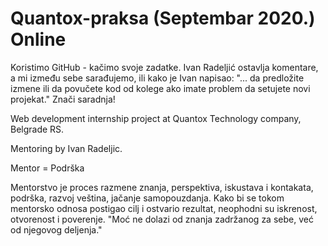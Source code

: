 # Quantox-praksa (Septembar 2020.) Online



Koristimo GitHub - kačimo svoje zadatke. Ivan Radeljić ostavlja komentare, a mi između sebe sarađujemo, ili kako je Ivan napisao: "... da predložite izmene ili da povučete kod od kolege ako imate problem da setujete novi projekat." Znači saradnja!
 
Web development internship project at Quantox Technology company, Belgrade RS.

Mentoring by Ivan Radeljic.

Mentor = Podrška

Mentorstvo je proces razmene znanja, perspektiva, iskustava i kontakata, podrška, razvoj veština, jačanje samopouzdanja.
Kako bi se tokom mentorsko odnosa postigao cilj i ostvario rezultat, neophodni su iskrenost, otvorenost i poverenje.
"Moć ne dolazi od znanja zadržanog za sebe, već od njegovog deljenja."





